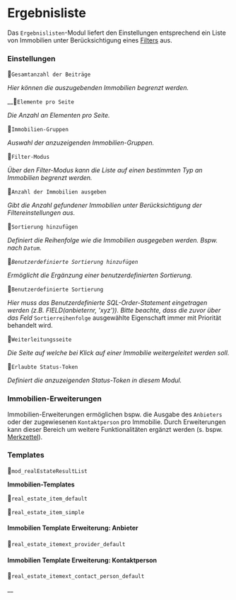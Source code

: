 # Ergebnisliste

Das `Ergebnislisten`-Modul liefert den Einstellungen entsprechend ein Liste von Immobilien unter Berücksichtigung eines [Filters](../../backend-konfiguration/filter/) aus.

### Einstellungen

🔹`Gesamtanzahl der Beiträge`

_Hier können die auszugebenden Immobilien begrenzt werden._

\_\_🔹`Elemente pro Seite`

_Die Anzahl an Elementen pro Seite._

🔹`Immobilien-Gruppen`

_Auswahl der anzuzeigenden Immobilien-Gruppen._

🔹`Filter-Modus`

_Über den Filter-Modus kann die Liste auf einen bestimmten Typ an Immobilien begrenzt werden._

🔹`Anzahl der Immobilien ausgeben`

_Gibt die Anzahl gefundener Immobilien unter Berücksichtigung der Filtereinstellungen aus._

🔹`Sortierung hinzufügen`

_Definiert die Reihenfolge wie die Immobilien ausgegeben werden. Bspw. nach `Datum`._

🔹_`Benutzerdefinierte Sortierung hinzufügen`_

_Ermöglicht die Ergänzung einer benutzerdefinierten Sortierung._

🔹`Benutzerdefinierte Sortierung`

_Hier muss das Benutzerdefinierte SQL-Order-Statement eingetragen werden \(z.B. FIELD\(anbieternr, 'xyz'\)\). Bitte beachte, dass die zuvor über das Feld_ `Sortierreihenfolge` ausgewählte Eigenschaft immer mit Priorität behandelt wird.

🔹`Weiterleitungsseite`

_Die Seite auf welche bei Klick auf einer Immobilie weitergeleitet werden soll._

🔹`Erlaubte Status-Token`

_Definiert die anzuzeigenden Status-Token in diesem Modul._

### Immobilien-Erweiterungen

Immobilien-Erweiterungen ermöglichen bspw. die Ausgabe des `Anbieters` oder der zugewiesenen `Kontaktperson` pro Immobilie. Durch Erweiterungen kann dieser Bereich um weitere Funktionalitäten ergänzt werden \(s. bspw. [Merkzettel](../../../erweiterungen/erweiterungen/merkzettel.md)\).

### Templates

🔸`mod_realEstateResultList`

**Immobilien-Templates**

🔸`real_estate_item_default`

🔸`real_estate_item_simple`

#### Immobilien Template Erweiterung: Anbieter

🔸`real_estate_itemext_provider_default`

#### Immobilien Template Erweiterung: Kontaktperson

🔸`real_estate_itemext_contact_person_default`

\_\_


